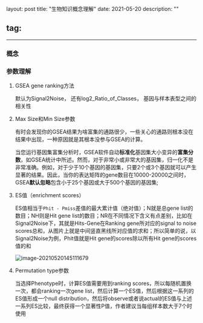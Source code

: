 layout: post
title: "生物知识概念理解"
date: 2021-05-20
description: ""

tag: 
---   

---

### 概念



### 参数理解

1. GSEA gene ranking方法

   默认为Signal2Noise， 还有log2_Ratio_of_Classes， 基因与样本表型之间的相关性

2. Max Size和Min Size参数

   有时会发现你的GSEA结果为啥富集的通路很少，一些关心的通路则根本没在结果中出现，一种原因就是其根本没参与GSEA的计算。

   当您运行基因集富集分析时，GSEA软件自动**标准化**基因集大小变异的**富集分数**，如GSEA统计中所述。然而，对于非常小或非常大的基因集，归一化不是非常准确。例如，对于少于10个基因的基因集，只要2个或3个基因就可以产生显著的结果。因此，当你的表达矩阵的gene数目在10000-20000之间时，GSEA**默认忽略**包含小于25个基因或大于500个基因的基因集;

3. ES值（enrichment scores）

   ES值相当于`Phit - Pmiss`差值的最大累计值（绝对值）；N就是总gene list的数目；NH则是Hit gene list的数目；NR在不同情况下含义有点差别，比如在Signal2Noise下，其就是Hits-Gene在Ranking gene所对应的signal to noise scores总和，从图片上就是中间竖直黑线所对应值的求和；所以简单的说，以Signal2Noise为例，Phit值就是Hit gene的scores除以所有Hit gene的scores值的和

   ![image-20210520145111679](C:\Users\benche\AppData\Roaming\Typora\typora-user-images\image-20210520145111679.png)

4. Permutation type参数

   当选择Phenotype时，计算ES值需要用到ranking scores，所以每随机置换一次，都会ranking一次gene list，然后计算一个ES值，然后根据这一系列的ES值形成一个null distribution，然后将observe或者说actual的ES值与上述一系列ES比较，最终获得一个显著性P值，作者建议当每组样本数大于7个时使用

